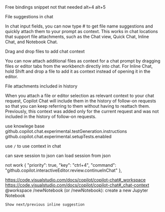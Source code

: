 Free bindings
snippet not that needed
alt+4
alt+5

File suggestions in chat

In chat input fields, you can now type # to get file name suggestions and quickly attach them to your prompt as context. This works in chat locations that support file attachments, such as the Chat view, Quick Chat, Inline Chat, and Notebook Chat.

Drag and drop files to add chat context

You can now attach additional files as context for a chat prompt by dragging files or editor tabs from the workbench directly into chat. For Inline Chat, hold Shift and drop a file to add it as context instead of opening it in the editor.

File attachments included in history

When you attach a file or editor selection as relevant context to your chat request, Copilot Chat will include them in the history of follow-on requests so that you can keep referring to them without having to reattach them. Previously, this context was added only for the current request and was not included in the history of follow-on requests.

use knowlege base
github.copilot.chat.experimental.testGeneration.instructions
github.copilot.chat.experimental.setupTests.enabled

use `/` to use context in chat

can save session to json
can load session from json

not work
  {
		"priority": true,
    "key": "ctrl+4",
    "command": "github.copilot.interactiveEditor.review.continueInChat"
  },

  https://code.visualstudio.com/docs/copilot/copilot-chat#_workspace
https://code.visualstudio.com/docs/copilot/copilot-chat#_chat-context
	@workspace /newNotebook (or /newNotebook): create a new Jupyter Notebook

	Show next/previous inline suggestion 